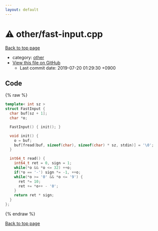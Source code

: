 ```yaml
---
layout: default
---
```


<!-- mathjax config similar to math.stackexchange -->
<script type="text/javascript" async
  src="https://cdnjs.cloudflare.com/ajax/libs/mathjax/2.7.5/MathJax.js?config=TeX-MML-AM_CHTML">
</script>
<script type="text/x-mathjax-config">
  MathJax.Hub.Config({
    TeX: { equationNumbers: { autoNumber: "AMS" }},
    tex2jax: {
      inlineMath: [ ['$','$'] ],
      processEscapes: true
    },
    "HTML-CSS": { matchFontHeight: false },
    displayAlign: "left",
    displayIndent: "2em"
  });
</script>

<script type="text/javascript" src="https://cdnjs.cloudflare.com/ajax/libs/jquery/3.4.1/jquery.min.js"></script>
<script src="https://cdn.jsdelivr.net/npm/jquery-balloon-js@1.1.2/jquery.balloon.min.js" integrity="sha256-ZEYs9VrgAeNuPvs15E39OsyOJaIkXEEt10fzxJ20+2I=" crossorigin="anonymous"></script>
<script type="text/javascript" src="../../assets/js/copy-button.js"></script>
<link rel="stylesheet" href="../../assets/css/copy-button.css" />


# :warning: other/fast-input.cpp
<a href="../../index.html">Back to top page</a>

* category: <a href="../../index.html#795f3202b17cb6bc3d4b771d8c6c9eaf">other</a>
* <a href="{{ site.github.repository_url }}/blob/master/other/fast-input.cpp">View this file on GitHub</a>
    - Last commit date: 2019-07-20 01:29:30 +0900




## Code
{% raw %}
```cpp
template< int sz >
struct FastInput {
  char buf[sz + 1];
  char *o;

  FastInput() { init(); }

  void init() {
    o = buf;
    buf[fread(buf, sizeof(char), sizeof(char) * sz, stdin)] = '\0';
  }

  int64_t read() {
    int64_t ret = 0, sign = 1;
    while(*o && *o <= 32) ++o;
    if(*o == '-') sign *= -1, ++o;
    while(*o >= '0' && *o <= '9') {
      ret *= 10;
      ret += *o++ - '0';
    }
    return ret * sign;
  }
};

```
{% endraw %}

<a href="../../index.html">Back to top page</a>

